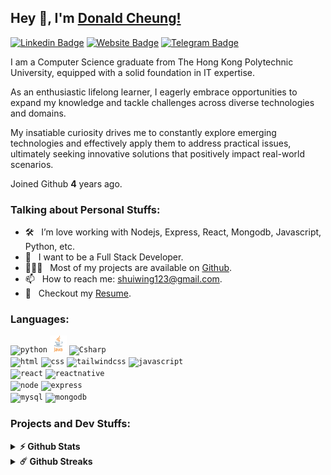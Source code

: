 ## Hey 👋, I'm [Donald Cheung!](https://github.com/CSW0126/)

[![Linkedin Badge](https://img.shields.io/badge/-LinkedIn-0e76a8?style=flat-square&logo=Linkedin&logoColor=white)](https://www.linkedin.com/in/donald-cheung-36293b241/)
[![Website Badge](https://img.shields.io/badge/Website-3b5998?style=flat-square&logo=google-chrome&logoColor=white)](https://CSW0126.github.io/)
[![Telegram Badge](https://img.shields.io/badge/-Telegram-0088cc?style=flat-square&logo=Telegram&logoColor=white)](https://t.me/wing0126)

I am a Computer Science graduate from The Hong Kong Polytechnic University, equipped with a solid foundation in IT expertise. 

As an enthusiastic lifelong learner, I eagerly embrace opportunities to expand my knowledge and tackle challenges across diverse technologies and domains. 

My insatiable curiosity drives me to constantly explore emerging technologies and effectively apply them to address practical issues, ultimately seeking innovative solutions that positively impact real-world scenarios.


Joined Github **4** years ago.

### Talking about Personal Stuffs:

- 🛠 &nbsp; I’m love working with Nodejs, Express, React, Mongodb, Javascript, Python, etc.
- 🚀 &nbsp; I want to be a Full Stack Developer.
- 👨🏻‍💻 &nbsp; Most of my projects are available on [Github](https://github.com/CSW0126).
- 📫 &nbsp; How to reach me: shuiwing123@gmail.com.
- 📝 &nbsp; Checkout my [Resume](https://github.com/CSW0126/CSW0126/blob/master/Resume.pdf).

### Languages:
<code><img height="27" src="https://img.shields.io/badge/Python-FFD43B?style=for-the-badge&logo=python&logoColor=blue" alt="python"></code>
<code><img height="27" src="https://raw.githubusercontent.com/github/explore/5b3600551e122a3277c2c5368af2ad5725ffa9a1/topics/java/java.png" alt="java"></code>
<code><img height="27" src="https://img.shields.io/badge/C%23-239120?style=for-the-badge&logo=c-sharp&logoColor=white" alt="Csharp"></code>
<br>
<code><img height="27" src="https://img.shields.io/badge/HTML5-E34F26?style=for-the-badge&logo=html5&logoColor=white" alt="html"></code>
<code><img height="27" src="https://img.shields.io/badge/CSS3-1572B6?style=for-the-badge&logo=css3&logoColor=white" alt="css"></code>
<code><img height="27" src="https://img.shields.io/badge/Tailwind_CSS-38B2AC?style=for-the-badge&logo=tailwind-css&logoColor=white" alt="tailwindcss"></code>
<code><img height="27" src="https://img.shields.io/badge/JavaScript-323330?style=for-the-badge&logo=javascript&logoColor=F7DF1E" alt="javascript"></code>
<br>
<code><img height="27" src="https://img.shields.io/badge/React-20232A?style=for-the-badge&logo=react&logoColor=61DAFB" alt="react"></code>
<code><img height="27" src="https://img.shields.io/badge/React_Native-20232A?style=for-the-badge&logo=react&logoColor=61DAFB" alt="reactnative"></code>
<br>
<code><img height="27" src="https://img.shields.io/badge/Node.js-339933?style=for-the-badge&logo=nodedotjs&logoColor=white" alt="node"></code>
<code><img height="27" src="https://img.shields.io/badge/Express.js-000000?style=for-the-badge&logo=express&logoColor=white" alt="express"></code>
<br>
<code><img height="27" src="https://img.shields.io/badge/MySQL-005C84?style=for-the-badge&logo=mysql&logoColor=white" alt="mysql"></code>
<code><img height="27" src="https://img.shields.io/badge/MongoDB-4EA94B?style=for-the-badge&logo=mongodb&logoColor=white" alt="mongodb"></code>

### Projects and Dev Stuffs:
<details>	
  <summary><b>⚡ Github Stats</b></summary>
  <br />
  <img height="200em" src="https://github-readme-stats.vercel.app/api?username=csw0126&show_icons=true&hide_border=true&&count_private=true&include_all_commits=true" />
  <img height="200em"src="https://github-readme-stats.vercel.app/api/top-langs/?username=csw0126&exclude_repo=KNN-Image-Classification&show_icons=true&hide_border=true&layout=compact&langs_count=8"/>
</details>

<details>	
  <summary><b>☄️ Github Streaks</b></summary>

  <br />
  <img height="180em" src="https://github-readme-streak-stats.herokuapp.com/?user=iampavangandhi&hide_border=true" />
</details>